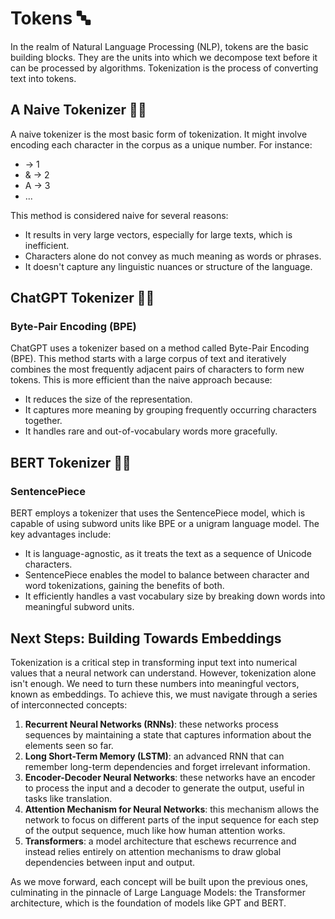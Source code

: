 # Tokens 🔤

In the realm of Natural Language Processing (NLP), tokens are the basic building blocks. They are the units into which we decompose text before it can be processed by algorithms. Tokenization is the process of converting text into tokens.

## A Naive Tokenizer 🔡📏

A naive tokenizer is the most basic form of tokenization. It might involve encoding each character in the corpus as a unique number. For instance:

-   -> 1
- & -> 2
- A -> 3
- ...

This method is considered naive for several reasons:
- It results in very large vectors, especially for large texts, which is inefficient.
- Characters alone do not convey as much meaning as words or phrases.
- It doesn't capture any linguistic nuances or structure of the language.

## ChatGPT Tokenizer 🔡🤖

### Byte-Pair Encoding (BPE)

ChatGPT uses a tokenizer based on a method called Byte-Pair Encoding (BPE). This method starts with a large corpus of text and iteratively combines the most frequently adjacent pairs of characters to form new tokens. This is more efficient than the naive approach because:

- It reduces the size of the representation.
- It captures more meaning by grouping frequently occurring characters together.
- It handles rare and out-of-vocabulary words more gracefully.

## BERT Tokenizer 🔡🤖

### SentencePiece

BERT employs a tokenizer that uses the SentencePiece model, which is capable of using subword units like BPE or a unigram language model. The key advantages include:

- It is language-agnostic, as it treats the text as a sequence of Unicode characters.
- SentencePiece enables the model to balance between character and word tokenizations, gaining the benefits of both.
- It efficiently handles a vast vocabulary size by breaking down words into meaningful subword units.


## Next Steps: Building Towards Embeddings

Tokenization is a critical step in transforming input text into numerical values that a neural network can understand. However, tokenization alone isn't enough. We need to turn these numbers into meaningful vectors, known as embeddings. To achieve this, we must navigate through a series of interconnected concepts:

1. **Recurrent Neural Networks (RNNs)**: these networks process sequences by maintaining a state that captures information about the elements seen so far.
2. **Long Short-Term Memory (LSTM)**: an advanced RNN that can remember long-term dependencies and forget irrelevant information.
3. **Encoder-Decoder Neural Networks**: these networks have an encoder to process the input and a decoder to generate the output, useful in tasks like translation.
4. **Attention Mechanism for Neural Networks**: this mechanism allows the network to focus on different parts of the input sequence for each step of the output sequence, much like how human attention works.
5. **Transformers**: a model architecture that eschews recurrence and instead relies entirely on attention mechanisms to draw global dependencies between input and output.

As we move forward, each concept will be built upon the previous ones, culminating in the pinnacle of Large Language Models: the Transformer architecture, which is the foundation of models like GPT and BERT.
